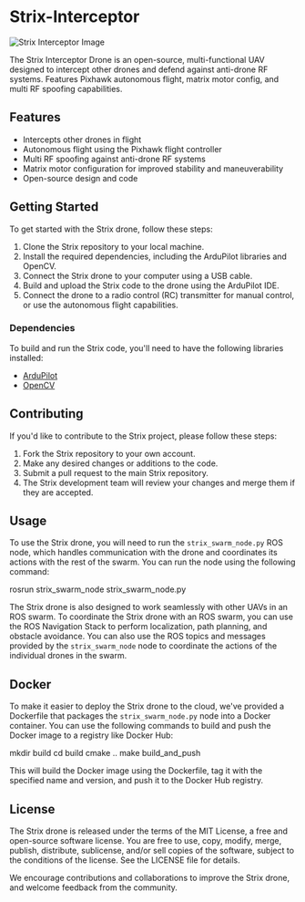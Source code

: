 # Strix-Interceptor

![Strix Interceptor Image](https://i.imgur.com/tlmA0gC.gif)

The Strix Interceptor Drone is an open-source, multi-functional UAV designed to intercept other drones and defend against anti-drone RF systems. Features Pixhawk autonomous flight, matrix motor config, and multi RF spoofing capabilities.

## Features

- Intercepts other drones in flight
- Autonomous flight using the Pixhawk flight controller
- Multi RF spoofing against anti-drone RF systems
- Matrix motor configuration for improved stability and maneuverability
- Open-source design and code

## Getting Started

To get started with the Strix drone, follow these steps:

1. Clone the Strix repository to your local machine.
2. Install the required dependencies, including the ArduPilot libraries and OpenCV.
3. Connect the Strix drone to your computer using a USB cable.
4. Build and upload the Strix code to the drone using the ArduPilot IDE.
5. Connect the drone to a radio control (RC) transmitter for manual control, or use the autonomous flight capabilities.

### Dependencies

To build and run the Strix code, you'll need to have the following libraries installed:

- [ArduPilot](https://github.com/ArduPilot/ardupilot)
- [OpenCV](https://opencv.org/releases/)

## Contributing

If you'd like to contribute to the Strix project, please follow these steps:

1. Fork the Strix repository to your own account.
2. Make any desired changes or additions to the code.
3. Submit a pull request to the main Strix repository.
4. The Strix development team will review your changes and merge them if they are accepted.

## Usage

To use the Strix drone, you will need to run the `strix_swarm_node.py` ROS node, which handles communication with the drone and coordinates its actions with the rest of the swarm. You can run the node using the following command:

rosrun strix_swarm_node strix_swarm_node.py


The Strix drone is also designed to work seamlessly with other UAVs in an ROS swarm. To coordinate the Strix drone with an ROS swarm, you can use the ROS Navigation Stack to perform localization, path planning, and obstacle avoidance. You can also use the ROS topics and messages provided by the `strix_swarm_node` node to coordinate the actions of the individual drones in the swarm.

## Docker

To make it easier to deploy the Strix drone to the cloud, we've provided a Dockerfile that packages the `strix_swarm_node.py` node into a Docker container. You can use the following commands to build and push the Docker image to a registry like Docker Hub:

mkdir build
cd build
cmake ..
make build_and_push

This will build the Docker image using the Dockerfile, tag it with the specified name and version, and push it to the Docker Hub registry.

## License

The Strix drone is released under the terms of the MIT License, a free and open-source software license. You are free to use, copy, modify, merge, publish, distribute, sublicense, and/or sell copies of the software, subject to the conditions of the license. See the LICENSE file for details.

We encourage contributions and collaborations to improve the Strix drone, and welcome feedback from the community.
